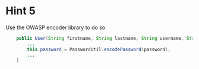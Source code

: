 # Hint 5

Use the OWASP encoder library to do so

```java
    public User(String firstname, String lastname, String username, String password, String comment) {
        ...
        this.password = PasswordUtil.encodePassword(password);
        ...
    }

```